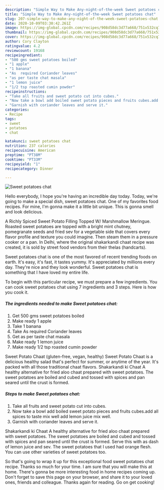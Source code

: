 ```yaml
---
description: "Simple Way to Make Any-night-of-the-week Sweet potatoes chat"
title: "Simple Way to Make Any-night-of-the-week Sweet potatoes chat"
slug: 207-simple-way-to-make-any-night-of-the-week-sweet-potatoes-chat
date: 2020-10-09T03:30:42.261Z
image: https://img-global.cpcdn.com/recipes/908d58dc3d77a668/751x532cq70/sweet-potatoes-chat-recipe-main-photo.jpg
thumbnail: https://img-global.cpcdn.com/recipes/908d58dc3d77a668/751x532cq70/sweet-potatoes-chat-recipe-main-photo.jpg
cover: https://img-global.cpcdn.com/recipes/908d58dc3d77a668/751x532cq70/sweet-potatoes-chat-recipe-main-photo.jpg
author: Cory Clayton
ratingvalue: 4.2
reviewcount: 19168
recipeingredient:
- "500 gms sweet potatoes boiled"
- "1 apple"
- "1 banana"
- "As  required Coriander leaves"
- "as per taste chat masala"
- "1 lemon juice"
- "1/2 tsp roasted cumin powder"
recipeinstructions:
- "Take all fruits and sweet potato cut into cubes."
- "Now take a bowl add boiled sweet potato pieces and fruits cubes.add all spices to taste mix well add lemon juice mix well."
- "Garnish with coriander leaves and serve it."
categories:
- Recipe
tags:
- sweet
- potatoes
- chat

katakunci: sweet potatoes chat 
nutrition: 237 calories
recipecuisine: American
preptime: "PT38M"
cooktime: "PT33M"
recipeyield: "1"
recipecategory: Dinner

---
```



![Sweet potatoes chat](https://img-global.cpcdn.com/recipes/908d58dc3d77a668/751x532cq70/sweet-potatoes-chat-recipe-main-photo.jpg)

Hello everybody, I hope you're having an incredible day today. Today, we're going to make a special dish, sweet potatoes chat. One of my favorites food recipes. For mine, I'm gonna make it a little bit unique. This is gonna smell and look delicious.

A Richly Spiced Sweet Potato Filling Topped W/ Marshmallow Meringue. Roasted sweet potatoes are topped with a bright mint chutney, pomegranate seeds and fried sev for a vegetable side that covers every flavor profile and texture you could imagine. Then steam them in a pressure cooker or a pan. In Delhi, where the original shakarkandi chaat recipe was created, it is sold by street food vendors from their thelas (handcarts).

Sweet potatoes chat is one of the most favored of recent trending foods on earth. It's easy, it's fast, it tastes yummy. It's appreciated by millions every day. They're nice and they look wonderful. Sweet potatoes chat is something that I have loved my entire life.


To begin with this particular recipe, we must prepare a few ingredients. You can cook sweet potatoes chat using 7 ingredients and 3 steps. Here is how you cook it.

<!--inarticleads1-->

##### The ingredients needed to make Sweet potatoes chat:

1. Get 500 gms sweet potatoes boiled
1. Make ready 1 apple
1. Take 1 banana
1. Take As  required Coriander leaves
1. Get as per taste chat masala
1. Make ready 1 lemon juice
1. Make ready 1/2 tsp roasted cumin powder


Sweet Potato Chaat (gluten-free, vegan, healthy) Sweet Potato Chaat is a delicious healthy salad that&#39;s perfect for summer, or anytime of the year. It&#39;s packed with all those traditional chaat flavors. Shakarkandi ki Chaat A healthy alternative for fried aloo chaat prepared with sweet potatoes. The sweet potatoes are boiled and cubed and tossed with spices and pan seared until the crust is formed. 

<!--inarticleads2-->

##### Steps to make Sweet potatoes chat:

1. Take all fruits and sweet potato cut into cubes.
1. Now take a bowl add boiled sweet potato pieces and fruits cubes.add all spices to taste mix well add lemon juice mix well.
1. Garnish with coriander leaves and serve it.


Shakarkandi ki Chaat A healthy alternative for fried aloo chaat prepared with sweet potatoes. The sweet potatoes are boiled and cubed and tossed with spices and pan seared until the crust is formed. Serve this with as dash of lemon juice and sev. The sweet potatoes that I used had orange flesh. You can use other varieties of sweet potatoes too. 

So that's going to wrap it up for this exceptional food sweet potatoes chat recipe. Thanks so much for your time. I am sure that you will make this at home. There's gonna be more interesting food in home recipes coming up. Don't forget to save this page on your browser, and share it to your loved ones, friends and colleague. Thanks again for reading. Go on get cooking!
